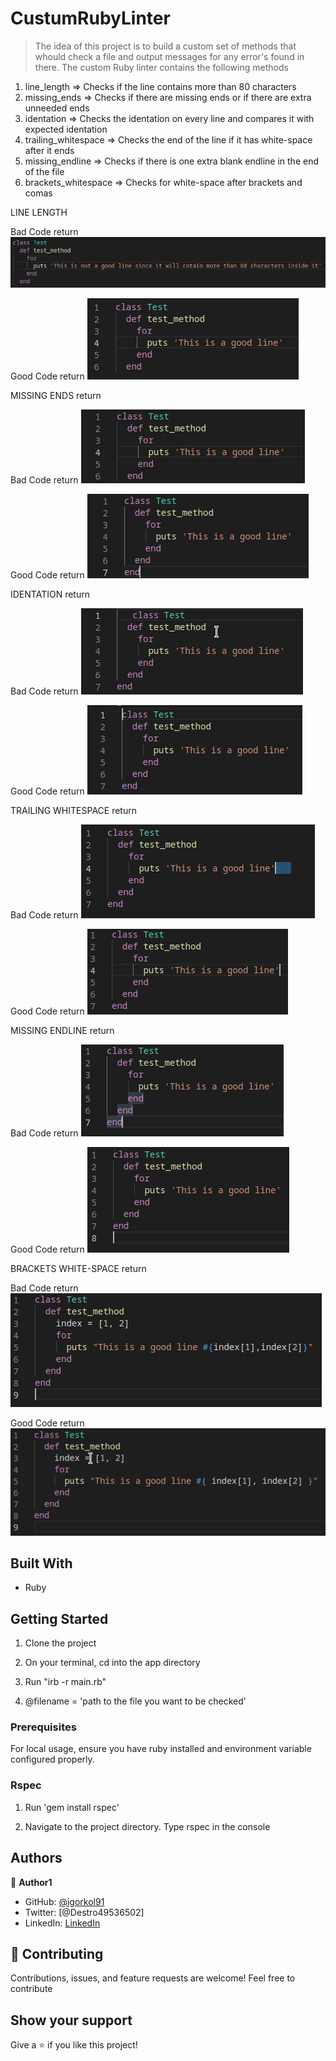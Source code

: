 # CustumRubyLinter

> The idea of this project is to build a custom set of methods that whould check a file and output messages
for any error's found in there.
The custom Ruby linter contains the following methods

1. line_length => Checks if the line contains more than 80 characters 
2. missing_ends => Checks if there are missing ends or if there are extra unneeded ends
3. identation => Checks the identation on every line and compares it with expected identation
4. trailing_whitespace => Checks the end of the line if it has white-space after it ends
5. missing_endline => Checks if there is one extra blank endline in the end of the file
6. brackets_whitespace => Checks for white-space after brackets and comas

LINE LENGTH

Bad Code   return
![Linters](./assets/line_length_badcode.png)

Good Code   return
![Linters](./assets/line_length_goodcode.png)

MISSING ENDS   return

Bad Code   return
![Linters](./assets/missing_ends_badcode.png)

Good Code   return
![Linters](./assets/missing_ends_goodcode.png)

IDENTATION   return

Bad Code   return
![Linters](./assets/identation_badcode.png)

Good Code   return
![Linters](./assets/identation_goodcode.png)

TRAILING WHITESPACE   return

Bad Code   return
![Linters](./assets/trailing_whitespace_badcode.png)

Good Code   return
![Linters](./assets/trailing_whitespace_goodcode.png)

MISSING ENDLINE   return

Bad Code   return
![Linters](./assets/missing_endline_badcode.png)

Good Code   return
![Linters](./assets/missing_endline_goodcode.png)

BRACKETS WHITE-SPACE   return

Bad Code   return
![Linters](./assets/brackets_whitespace_badcode.png)

Good Code   return
![Linters](./assets/brackets_whitespace_goodcode.png)



## Built With

- Ruby

## Getting Started

1. Clone the project
   
2. On your terminal, cd into the app directory

3. Run "irb -r main.rb"

4. @filename = 'path to the file you want to be checked'

### Prerequisites

For local usage, ensure you have ruby installed and environment variable configured properly.

### Rspec

1. Run 'gem install rspec'

2. Navigate to the project directory. Type rspec in the console

## Authors

:bust_in_silhouette: **Author1**

- GitHub: [@igorkol91](https://github.com/igorkol91)
- Twitter: [@Destro49536502]
- LinkedIn: [LinkedIn](https://linkedin.com/in/linkedinhandle)

## :handshake: Contributing

Contributions, issues, and feature requests are welcome!
Feel free to contribute

## Show your support

Give a ⭐️ if you like this project!
